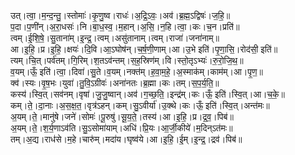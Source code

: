 

  
उत्।त्वा॒।म॒न्द॒न्तु॒।स्तोमाः॑।कृ॒णु॒ष्व।राधः॑।अ॒द्रि॒ऽवः॒।अव॑।ब्र॒ह्म॒ऽद्विषः॑।ज॒हि॒॥  
प॒दा।प॒णी॑न्।अ॒रा॒धसः॑।नि।बा॒ध॒स्व॒।म॒हान्।अ॒सि॒।न॒हि।त्वा॒।कः।च॒न।प्रति॑॥  
त्वम्।ई॒शि॒षे॒।सु॒ताना॑म्।इ॒न्द्र॒।त्वम्।असु॑तानाम्।त्वम्।राजा॑।जना॑नाम्॥  
आ।इ॒हि॒।प्र।इ॒हि॒।क्षयः॑।दि॒वि।आ॒ऽघोष॑न्।च॒र्ष॒णी॒णाम्।आ।उ॒भे इति॑।पृ॒णा॒सि॒।रोद॑सी॒ इति॑॥  
त्यम्।चि॒त्।पर्व॑तम्।गि॒रिम्।श॒तऽव॑न्तम्।स॒ह॒स्रिण॑म्।वि।स्तो॒तृऽभ्यः॑।रु॒रो॒जि॒थ॒॥  
व॒यम्।ऊँ॒ इति॑।त्वा॒।दिवा॑।सु॒ते।व॒यम्।नक्त॑म्।ह॒वा॒म॒हे॒।अ॒स्माक॑म्।काम॑म्।आ।पृ॒ण॒॥  
क्व॑।स्यः।वृ॒ष॒भः।युवा॑।तु॒वि॒ऽग्रीवः॑।अना॑नतः।ब्र॒ह्मा।कः।तम्।स॒प॒र्य॒ति॒॥  
कस्य॑।स्वि॒त्।सव॑नम्।वृषा॑।जु॒जु॒ष्वान्।अव॑।ग॒च्छ॒ति॒।इन्द्र॑म्।कः।ऊँ॒ इति॑।स्वि॒त्।आ।च॒के॒॥  
कम्।ते॒।दा॒नाः।अ॒स॒क्ष॒त॒।वृत्र॑ऽहन्।कम्।सु॒ऽवीर्या॑।उ॒क्थे।कः।ऊँ॒ इति॑।स्वि॒त्।अन्त॑मः॥  
अ॒यम्।ते॒।मानु॑षे।जने॑।सोमः॑।पू॒रुषु॑।सू॒य॒ते॒।तस्य॑।आ।इ॒हि॒।प्र।द्र॒व॒।पिब॑॥  
अ॒यम्।ते॒।श॒र्य॒णाऽव॑ति।सु॒ऽसोमा॑याम्।अधि॑।प्रि॒यः।आ॒र्जी॒कीये॑।म॒दिन्ऽत॑मः॥  
तम्।अ॒द्य।राध॑से।म॒हे।चारु॑म्।मदा॑य।घृष्व॑ये।आ।इ॒हि॒।ई॒म्।इ॒न्द्र॒।द्रव॑।पिब॑॥  
